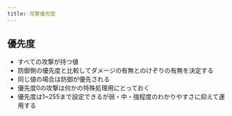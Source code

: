 ```yaml
---
title: 攻撃優先度
---
```


## 優先度
* すべての攻撃が持つ値
* 防御側の優先度と比較してダメージの有無とのけぞりの有無を決定する
* 同じ値の場合は防御が優先される
* 優先度0の攻撃は何かの特殊処理用にとっておく
* 優先度は1~255まで設定できるが弱・中・強程度のわかりやすさに抑えて運用する
